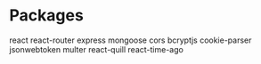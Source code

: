 # Packages

react
react-router
express
mongoose
cors
bcryptjs
cookie-parser
jsonwebtoken
multer
react-quill
react-time-ago
